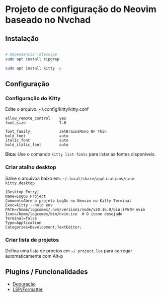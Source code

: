 # Projeto de configuração do Neovim baseado no Nvchad

## Instalação

```sh

# Dependencia Telescope 
sudo apt install ripgrep

sudo apt install kitty -y
```


## Configuração

### Configuração do Kitty

Edite o arquivo:
~/.config/kitty/kitty.conf
```
allow_remote_control    yes
font_size               7.0

font_family             JetBrainsMono NF Thin
bold_font               auto
italic_font             auto
bold_italic_font        auto
```
**Dica:** Use o comando `kitty list-fonts` para listar as fontes disponíveis.

### Criar atalho desktop

Salve o arquivoa baixo em: `~/.local/share/applications/nvim-kitty.desktop`
```
[Desktop Entry]
Name=LogOS Project
Comment=Abre o projeto LogOs no Neovim no Kitty Terminal
Exec=kitty --hold env PATH=/home/logcomex/.nvm/versions/node/v20.16.0/bin:$PATH nvim
Icon=/home/logcomex/bin/nvim.ico  # O ícone desejado
Terminal=false
Type=Application
Categories=Development;TextEditor;

```

### Criar lista de projetos

Defina uma lista de proetos em `~/.project.lua` para carregar automaticamente com Alt-p
 
## Plugins / Funcionalidades

- [Depuração](./docs/debug.md) 
- [LSP/Formatter](./docs/lsp.md)

